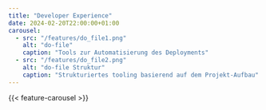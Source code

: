 ```yaml
---
title: "Developer Experience"
date: 2024-02-20T22:00:00+01:00
carousel:
  - src: "/features/do_file1.png"
    alt: "do-file"
    caption: "Tools zur Automatisierung des Deployments"
  - src: "/features/do_file2.png"
    alt: "do-file Struktur"
    caption: "Strukturiertes tooling basierend auf dem Projekt-Aufbau"
---
```


{{< feature-carousel >}}
